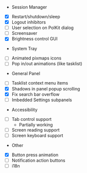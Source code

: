 - Session Manager
 - [x] Restart/shutdown/sleep
 - [x] Logout inhibitors
 - [ ] User selection on PolKit dialog
 - [ ] Screensaver
 - [x] Brightness control GUI
 
- System Tray
 - [ ] Animated pixmaps icons
 - [ ] Pop in/out animations (like tasklist)
 
- General Panel
 - [ ] Tasklist context menu items
 - [x] Shadows in panel popup scrolling
 - [x] Fix search bar overflow
 - [ ] Imbedded Settings subpanels
  
- Accessibility
 - [ ] Tab control support
    - Partially working
 - [ ] Screen reading support
 - [ ] Screen keyboard support
 
- Other
 - [x] Button press animation
 - [ ] Notification action buttons
 - [ ] i18n
